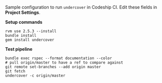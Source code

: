 Sample configuration to run `undercover` in Codeship CI. Edit these fields in **Project Settings**.

**Setup commands**

```
rvm use 2.5.3 --install
bundle install
gem install undercover
```

**Test pipeline**

```
bundle exec rspec --format documentation --color
# pull origin/master to have a ref to compare against
git remote set-branches --add origin master
git fetch
undercover -c origin/master
```
